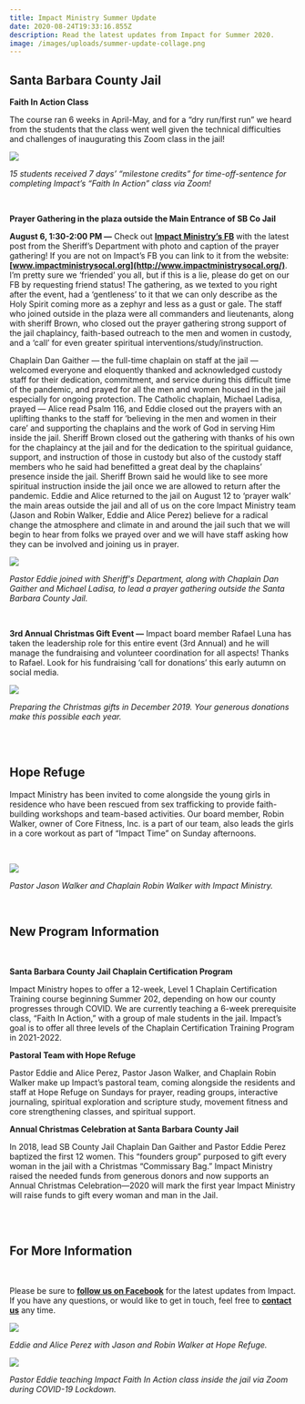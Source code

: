 ```yaml
---
title: Impact Ministry Summer Update
date: 2020-08-24T19:33:16.855Z
description: Read the latest updates from Impact for Summer 2020.
image: /images/uploads/summer-update-collage.png
---
```

## Santa Barbara County Jail

**Faith In Action Class** 

The course ran 6 weeks in April-May, and for a “dry run/first run” we heard from the students that the class went well given the technical difficulties and challenges of inaugurating this Zoom class in the jail!

![](/images/uploads/faith-in-action-students.jpg)

*15 students received 7 days’ “milestone credits” for time-off-sentence for completing Impact’s “Faith In Action” class via Zoom!*

<br>

**Prayer Gathering in the plaza outside the Main Entrance of SB Co Jail**

**August 6, 1:30-2:00 PM —** Check out **[Impact Ministry’s FB](https://www.facebook.com/Impact-Ministry-107515464244942)** with the latest post from the Sheriff’s Department with photo and caption of the prayer gathering! If you are not on Impact’s FB you can link to it from the website: **[www.impactministrysocal.org](http://www.impactministrysocal.org/)**. I’m pretty sure we ‘friended’ you all, but if this is a lie, please do get on our FB by requesting friend status! The gathering, as we texted to you right after the event, had a ‘gentleness’ to it that we can only describe as the Holy Spirit coming more as a zephyr and less as a gust or gale. The staff who joined outside in the plaza were all commanders and lieutenants, along with sheriff Brown, who closed out the prayer gathering strong support of the jail chaplaincy, faith-based outreach to the men and women in custody, and a ‘call’ for even greater spiritual interventions/study/​instruction. 

Chaplain Dan Gaither — the full-time chaplain on staff at the jail — welcomed everyone and eloquently thanked and acknowledged custody staff for their dedication, commitment, and service during this difficult time of the pandemic, and prayed for all the men and women housed in the jail especially for ongoing protection. The Catholic chaplain, Michael Ladisa, prayed — Alice read Psalm 116, and Eddie closed out the prayers with an uplifting thanks to the staff for ‘believing in the men and women in their care’ and supporting the chaplains and the work of God in serving Him inside the jail. Sheriff Brown closed out the gathering with thanks of his own for the chaplaincy at the jail and for the dedication to the spiritual guidance, support, and instruction of those in custody but also of the custody staff members who he said had benefitted a great deal by the chaplains’ presence inside the jail. Sheriff Brown said he would like to see more spiritual instruction inside the jail once we are allowed to return after the pandemic. Eddie and Alice returned to the jail on August 12 to ‘prayer walk’ the main areas outside the jail and all of us on the core Impact Ministry team (Jason and Robin Walker, Eddie and Alice Perez) believe for a radical change the atmosphere and climate in and around the jail such that we will begin to hear from folks we prayed over and we will have staff asking how they can be involved and joining us in prayer.

![](/images/uploads/prayer-gathering.jpg)

*Pastor Eddie joined with Sheriff's Department, along with Chaplain Dan Gaither and Michael Ladisa, to lead a prayer gathering outside the Santa Barbara County Jail.*

<br>

**3rd Annual Christmas Gift Event —** Impact board member Rafael Luna has taken the leadership role for this entire event (3rd Annual) and he will manage the fundraising and volunteer coordination for all aspects! Thanks to Rafael. Look for his fundraising ‘call for donations’ this early autumn on social media.

![](/images/uploads/holiday-gift-drive.jpg)

*Preparing the Christmas gifts in December 2019. Your generous donations make this possible each year.*

**<br><br>**

## Hope Refuge

Impact Ministry has been invited to come alongside the young girls in residence who have been rescued from sex trafficking to provide faith-building workshops and team-based activities. Our board member, Robin Walker, owner of Core Fitness, Inc. is a part of our team, also leads the girls in a core workout as part of “Impact Time” on Sunday afternoons.

<br>

![](/images/uploads/jason-walker-robin-walker.png)

*Pastor Jason Walker and Chaplain Robin Walker with Impact Ministry.*

<br>

## **New Program Information**

<br>

**Santa Barbara County Jail Chaplain Certification Program**

Impact Ministry hopes to offer a 12-week, Level 1 Chaplain Certification Training course beginning Summer 202, depending on how our county progresses through COVID. We are currently teaching a 6-week prerequisite class, “Faith In Action,” with a group of male students in the jail. Impact’s goal is to offer all three levels of the Chaplain Certification Training Program in 2021-2022.

**Pastoral Team with Hope Refuge**

Pastor Eddie and Alice Perez, Pastor Jason Walker, and Chaplain Robin Walker make up Impact’s pastoral team, coming alongside the residents and staff at Hope Refuge on Sundays for prayer, reading groups, interactive journaling, spiritual exploration and scripture study, movement fitness and core strengthening classes, and spiritual support.

**Annual Christmas Celebration at Santa Barbara County Jail**

In 2018, lead SB County Jail Chaplain Dan Gaither and Pastor Eddie Perez baptized the first 12 women. This “founders group” purposed to gift every woman in the jail with a Christmas “Commissary Bag.” Impact Ministry raised the needed funds from generous donors and now supports an Annual Christmas Celebration—2020 will mark the first year Impact Ministry will raise funds to gift every woman and man in the Jail.

<br><br>

## **For More Information**

<br>

Please be sure to **[follow us on Facebook](https://www.facebook.com/Impact-Ministry-107515464244942)** for the latest updates from Impact. If you have any questions, or would like to get in touch, feel free to **[contact us](https://www.impactministrysocal.org/about/)** any time.

![](/images/uploads/eddie-perez-alice-perez-jason-walker-robin-walker.jpg)

*Eddie and Alice Perez with Jason and Robin Walker at Hope Refuge.*

![](/images/uploads/faith-in-action-zoom.jpg)

*Pastor Eddie teaching Impact Faith In Action class inside the jail via Zoom during COVID-19 Lockdown.*